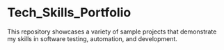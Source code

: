 # Tech_Skills_Portfolio
This repository showcases a variety of sample projects that demonstrate my skills in software testing, automation, and development.
